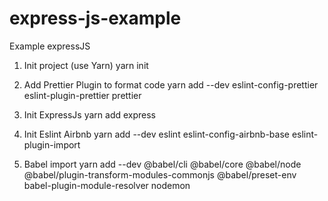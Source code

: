 # express-js-example

Example expressJS

1. Init project (use Yarn)
   yarn init

2. Add Prettier Plugin to format code
   yarn add --dev eslint-config-prettier eslint-plugin-prettier prettier

3. Init ExpressJs
   yarn add express

4. Init Eslint Airbnb
   yarn add --dev eslint eslint-config-airbnb-base eslint-plugin-import

5. Babel import
   yarn add --dev @babel/cli @babel/core @babel/node @babel/plugin-transform-modules-commonjs @babel/preset-env babel-plugin-module-resolver nodemon
